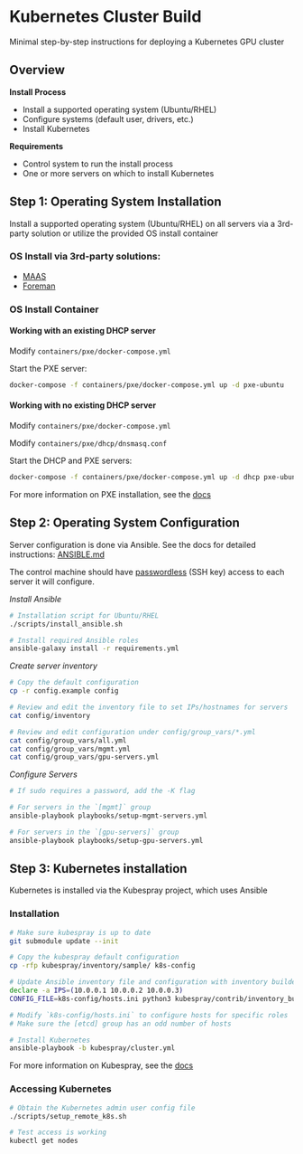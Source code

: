 Kubernetes Cluster Build
===

Minimal step-by-step instructions for deploying a Kubernetes GPU cluster

## Overview

**Install Process**

  * Install a supported operating system (Ubuntu/RHEL)
  * Configure systems (default user, drivers, etc.)
  * Install Kubernetes

**Requirements**

  * Control system to run the install process
  * One or more servers on which to install Kubernetes

## Step 1: Operating System Installation

Install a supported operating system (Ubuntu/RHEL) on all servers via
a 3rd-party solution or utilize the provided OS install container

### OS Install via 3rd-party solutions:

  * [MAAS](https://maas.io/)
  * [Foreman](https://www.theforeman.org/)

### OS Install Container

#### Working with an existing DHCP server

Modify `containers/pxe/docker-compose.yml`

Start the PXE server:

```sh
docker-compose -f containers/pxe/docker-compose.yml up -d pxe-ubuntu
```

#### Working with no existing DHCP server

Modify `containers/pxe/docker-compose.yml`

Modify `containers/pxe/dhcp/dnsmasq.conf`

Start the DHCP and PXE servers:

```sh
docker-compose -f containers/pxe/docker-compose.yml up -d dhcp pxe-ubuntu
```

For more information on PXE installation, see the [docs](PXE.md)

## Step 2: Operating System Configuration

Server configuration is done via Ansible. See the docs for detailed instructions: [ANSIBLE.md](ANSIBLE.md)

The control machine should have [passwordless](ANSIBLE.md#passwordless-configuration-using-ssh-keys) (SSH key) access to each server it will configure.

_Install Ansible_

```sh
# Installation script for Ubuntu/RHEL
./scripts/install_ansible.sh

# Install required Ansible roles
ansible-galaxy install -r requirements.yml
```

_Create server inventory_

```sh
# Copy the default configuration
cp -r config.example config

# Review and edit the inventory file to set IPs/hostnames for servers
cat config/inventory

# Review and edit configuration under config/group_vars/*.yml
cat config/group_vars/all.yml
cat config/group_vars/mgmt.yml
cat config/group_vars/gpu-servers.yml
```

_Configure Servers_

```sh
# If sudo requires a password, add the -K flag

# For servers in the `[mgmt]` group
ansible-playbook playbooks/setup-mgmt-servers.yml

# For servers in the `[gpu-servers]` group
ansible-playbook playbooks/setup-gpu-servers.yml
```

## Step 3: Kubernetes installation

Kubernetes is installed via the Kubespray project, which uses Ansible

### Installation

```sh
# Make sure kubespray is up to date
git submodule update --init

# Copy the kubespray default configuration
cp -rfp kubespray/inventory/sample/ k8s-config

# Update Ansible inventory file and configuration with inventory builder
declare -a IPS=(10.0.0.1 10.0.0.2 10.0.0.3)
CONFIG_FILE=k8s-config/hosts.ini python3 kubespray/contrib/inventory_builder/inventory.py ${IPS[@]}

# Modify `k8s-config/hosts.ini` to configure hosts for specific roles
# Make sure the [etcd] group has an odd number of hosts

# Install Kubernetes
ansible-playbook -b kubespray/cluster.yml
```

For more information on Kubespray, see the [docs](docs/KUBERNETES.md)

### Accessing Kubernetes

```sh
# Obtain the Kubernetes admin user config file
./scripts/setup_remote_k8s.sh

# Test access is working
kubectl get nodes
```
